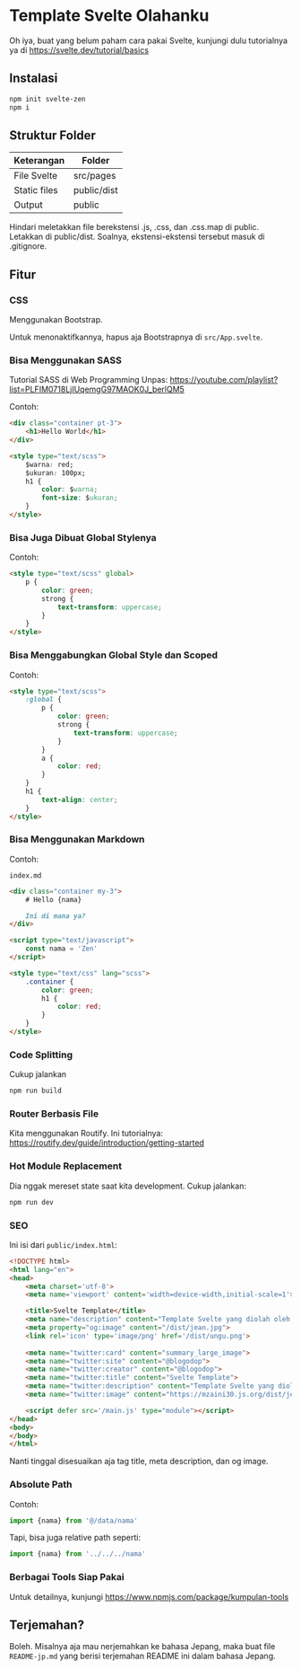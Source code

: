# Template Svelte Olahanku

Oh iya, buat yang belum paham cara pakai Svelte, kunjungi dulu tutorialnya ya di https://svelte.dev/tutorial/basics

## Instalasi

```bash
npm init svelte-zen
npm i
```

## Struktur Folder

| Keterangan | Folder |
|---|---|
| File Svelte | src/pages |
| Static files | public/dist |
| Output | public |

Hindari meletakkan file berekstensi .js, .css, dan .css.map di public. Letakkan di public/dist. Soalnya, ekstensi-ekstensi tersebut masuk di .gitignore.

## Fitur

### CSS

Menggunakan Bootstrap.

Untuk menonaktifkannya, hapus aja Bootstrapnya di `src/App.svelte`.

### Bisa Menggunakan SASS

Tutorial SASS di Web Programming Unpas: https://youtube.com/playlist?list=PLFIM0718LjIUqemgG97MAOK0J_berlQM5

Contoh:

```html
<div class="container pt-3">
	<h1>Hello World</h1>
</div>

<style type="text/scss">
	$warna: red;
	$ukuran: 100px;
	h1 {
		color: $warna;
		font-size: $ukuran;
	}
</style>
```

### Bisa Juga Dibuat Global Stylenya

Contoh:

```html
<style type="text/scss" global>
	p {
		color: green;
		strong {
			text-transform: uppercase;
		}
	}
</style>
```

### Bisa Menggabungkan Global Style dan Scoped

Contoh: 

```html
<style type="text/scss">
	:global {
		p {
			color: green;
			strong {
				text-transform: uppercase;
			}
		}
		a {
			color: red;
		}
	}
	h1 {
		text-align: center;
	}
</style>
```

### Bisa Menggunakan Markdown

Contoh:

`index.md`

```markdown
<div class="container my-3">
	# Hello {nama}

	Ini di mana ya?
</div>

<script type="text/javascript">
	const nama = 'Zen'
</script>

<style type="text/css" lang="scss">
	.container {
		color: green;
		h1 {
			color: red;
		}
	}
</style>
```

### Code Splitting

Cukup jalankan 

```bash
npm run build
```

### Router Berbasis File

Kita menggunakan Routify. Ini tutorialnya: https://routify.dev/guide/introduction/getting-started

### Hot Module Replacement

Dia nggak mereset state saat kita development. Cukup jalankan:

```bash
npm run dev
```

### SEO

Ini isi dari `public/index.html`:

```html
<!DOCTYPE html>
<html lang="en">
<head>
	<meta charset='utf-8'>
	<meta name='viewport' content='width=device-width,initial-scale=1'>

	<title>Svelte Template</title>
	<meta name="description" content="Template Svelte yang diolah oleh Zen">
	<meta property="og:image" content="/dist/jean.jpg">
	<link rel='icon' type='image/png' href='/dist/ungu.png'>
	
	<meta name="twitter:card" content="summary_large_image">
	<meta name="twitter:site" content="@blogodop">
	<meta name="twitter:creator" content="@blogodop">
	<meta name="twitter:title" content="Svelte Template">
	<meta name="twitter:description" content="Template Svelte yang diolah oleh Zen">
	<meta name="twitter:image" content="https://mzaini30.js.org/dist/jean.jpg">

	<script defer src='/main.js' type="module"></script>
</head>
<body>
</body>
</html>


```

Nanti tinggal disesuaikan aja tag title, meta description, dan og image.

### Absolute Path

Contoh:

```javascript
import {nama} from '@/data/nama'
```

Tapi, bisa juga relative path seperti:

```javascript
import {nama} from '../../../nama'
```

### Berbagai Tools Siap Pakai

Untuk detailnya, kunjungi https://www.npmjs.com/package/kumpulan-tools

## Terjemahan?

Boleh. Misalnya aja mau nerjemahkan ke bahasa Jepang, maka buat file `README-jp.md` yang berisi terjemahan README ini dalam bahasa Jepang.
